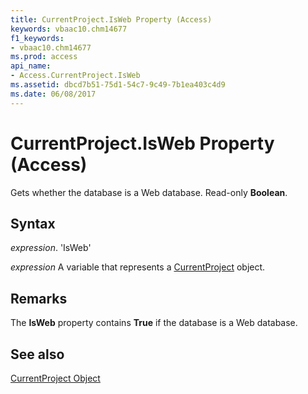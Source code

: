 ```yaml
---
title: CurrentProject.IsWeb Property (Access)
keywords: vbaac10.chm14677
f1_keywords:
- vbaac10.chm14677
ms.prod: access
api_name:
- Access.CurrentProject.IsWeb
ms.assetid: dbcd7b51-75d1-54c7-9c49-7b1ea403c4d9
ms.date: 06/08/2017
---
```



# CurrentProject.IsWeb Property (Access)

Gets whether the database is a Web database. Read-only  **Boolean**.


## Syntax

 _expression_. 'IsWeb'

 _expression_ A variable that represents a [CurrentProject](./Access.CurrentProject.md) object.


## Remarks

The  **IsWeb** property contains **True** if the database is a Web database.


## See also


[CurrentProject Object](Access.CurrentProject.md)

